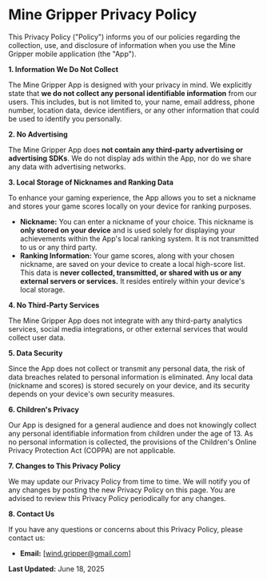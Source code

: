 # Mine Gripper Privacy Policy

This Privacy Policy ("Policy") informs you of our policies regarding the collection, use, and disclosure of information when you use the Mine Gripper mobile application (the "App").

**1. Information We Do Not Collect**

The Mine Gripper App is designed with your privacy in mind. We explicitly state that **we do not collect any personal identifiable information** from our users. This includes, but is not limited to, your name, email address, phone number, location data, device identifiers, or any other information that could be used to identify you personally.

**2. No Advertising**

The Mine Gripper App does **not contain any third-party advertising or advertising SDKs**. We do not display ads within the App, nor do we share any data with advertising networks.

**3. Local Storage of Nicknames and Ranking Data**

To enhance your gaming experience, the App allows you to set a nickname and stores your game scores locally on your device for ranking purposes.
* **Nickname:** You can enter a nickname of your choice. This nickname is **only stored on your device** and is used solely for displaying your achievements within the App's local ranking system. It is not transmitted to us or any third party.
* **Ranking Information:** Your game scores, along with your chosen nickname, are saved on your device to create a local high-score list. This data is **never collected, transmitted, or shared with us or any external servers or services.** It resides entirely within your device's local storage.

**4. No Third-Party Services**

The Mine Gripper App does not integrate with any third-party analytics services, social media integrations, or other external services that would collect user data.

**5. Data Security**

Since the App does not collect or transmit any personal data, the risk of data breaches related to personal information is eliminated. Any local data (nickname and scores) is stored securely on your device, and its security depends on your device's own security measures.

**6. Children's Privacy**

Our App is designed for a general audience and does not knowingly collect any personal identifiable information from children under the age of 13. As no personal information is collected, the provisions of the Children's Online Privacy Protection Act (COPPA) are not applicable.

**7. Changes to This Privacy Policy**

We may update our Privacy Policy from time to time. We will notify you of any changes by posting the new Privacy Policy on this page. You are advised to review this Privacy Policy periodically for any changes.

**8. Contact Us**

If you have any questions or concerns about this Privacy Policy, please contact us:

* **Email:** [wind.gripper@gmail.com]

**Last Updated:** June 18, 2025
